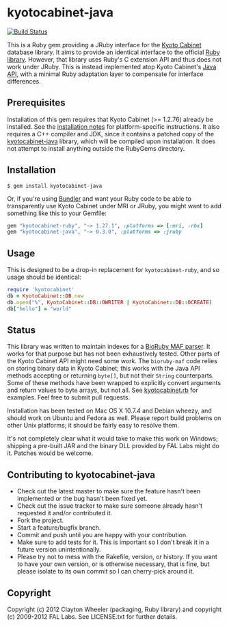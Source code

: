 # kyotocabinet-java

[![Build Status](https://secure.travis-ci.org/csw/kyotocabinet-java.png)](http://travis-ci.org/csw/kyotocabinet-java)


This is a Ruby gem providing a JRuby interface for the
[Kyoto Cabinet][] database library. It aims to provide an identical
interface to the official [Ruby library][]. However, that library uses
Ruby's C extension API and thus does not work under JRuby. This is
instead implemented atop Kyoto Cabinet's [Java API][], with a minimal
Ruby adaptation layer to compensate for interface differences.

[Kyoto Cabinet]: http://fallabs.com/kyotocabinet/
[Ruby library]: http://fallabs.com/kyotocabinet/rubydoc/
[Java API]: http://fallabs.com/kyotocabinet/javadoc/

## Prerequisites

Installation of this gem requires that Kyoto Cabinet (>= 1.2.76)
already be installed. See the [installation notes][] for
platform-specific instructions. It also requires a C++ compiler and
JDK, since it contains a patched copy of the [kyotocabinet-java][]
library, which will be compiled upon installation. It does not attempt
to install anything outside the RubyGems directory.

[installation notes]: https://github.com/csw/kyotocabinet-java/wiki/Kyoto-Cabinet-installation
[kyotocabinet-java]: http://fallabs.com/kyotocabinet/javapkg/

## Installation

```
$ gem install kyotocabinet-java
```

Or, if you're using [Bundler][] and want your Ruby code to be able to
transparently use Kyoto Cabinet under MRI or JRuby, you might want to
add something like this to your Gemfile:

[Bundler]: http://gembundler.com/

```ruby
gem "kyotocabinet-ruby", "~> 1.27.1", :platforms => [:mri, :rbx]
gem "kyotocabinet-java", "~> 0.3.0", :platforms => :jruby
```

## Usage

This is designed to be a drop-in replacement for `kyotocabinet-ruby`,
and so usage should be identical:

```ruby
require 'kyotocabinet'
db = KyotoCabinet::DB.new
db.open("%", KyotoCabinet::DB::OWRITER | KyotoCabinet::DB::OCREATE)
db["hello"] = "world"
```

## Status

This library was written to maintain indexes for a
[BioRuby MAF parser][]. It works for that purpose but has not been
exhaustively tested. Other parts of the Kyoto Cabinet API might need
some work. The `bioruby-maf` code relies on storing binary data in
Kyoto Cabinet; this works with the Java API methods accepting or
returning `byte[]`, but not their `String` counterparts. Some of these
methods have been wrapped to explicitly convert arguments and return
values to byte arrays, but not all. See [kyotocabinet.rb][] for
examples. Feel free to submit pull requests.

[BioRuby MAF parser]: https://github.com/csw/bioruby-maf
[kyotocabinet.rb]: https://github.com/csw/kyotocabinet-java/blob/master/lib/kyotocabinet.rb

Installation has been tested on Mac OS X 10.7.4 and Debian wheezy, and
should work on Ubuntu and Fedora as well. Please report build problems
on other Unix platforms; it should be fairly easy to resolve them.

It's not completely clear what it would take to make this work on
Windows; shipping a pre-built JAR and the binary DLL provided by FAL
Labs might do it. Patches would be welcome.

## Contributing to kyotocabinet-java
 
* Check out the latest master to make sure the feature hasn't been implemented or the bug hasn't been fixed yet.
* Check out the issue tracker to make sure someone already hasn't requested it and/or contributed it.
* Fork the project.
* Start a feature/bugfix branch.
* Commit and push until you are happy with your contribution.
* Make sure to add tests for it. This is important so I don't break it in a future version unintentionally.
* Please try not to mess with the Rakefile, version, or history. If you want to have your own version, or is otherwise necessary, that is fine, but please isolate to its own commit so I can cherry-pick around it.

## Copyright

Copyright (c) 2012 Clayton Wheeler (packaging, Ruby library) and
copyright (c) 2009-2012 FAL Labs. See LICENSE.txt for further details.

